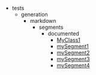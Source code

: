 - tests
    - generation
        - markdown
            - segments
                - documented
                    - [MyClass1](tests/generation/markdown/segments/documented/MyClass1.md)
                    - [mySegment1](tests/generation/markdown/segments/documented/mySegment1.md)
                    - [mySegment2](tests/generation/markdown/segments/documented/mySegment2.md)
                    - [mySegment3](tests/generation/markdown/segments/documented/mySegment3.md)
                    - [mySegment4](tests/generation/markdown/segments/documented/mySegment4.md)
